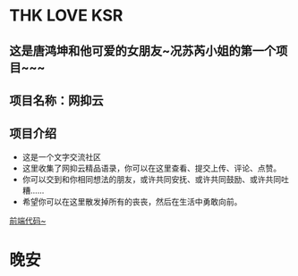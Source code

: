 # THK LOVE KSR
## 这是唐鸿坤和他可爱的女朋友~况苏芮小姐的第一个项目~~~
## 项目名称：网抑云
## 项目介绍
- 这是一个文字交流社区
- 这里收集了网抑云精品语录，你可以在这里查看、提交上传、评论、点赞。
- 你可以交到和你相同想法的朋友，或许共同安抚、或许共同鼓励、或许共同吐糟......
- 希望你可以在这里散发掉所有的丧丧，然后在生活中勇敢向前。

[前端代码~](https://github.com/monster-kt/Netease-Cloud)
  
# 晚安  
